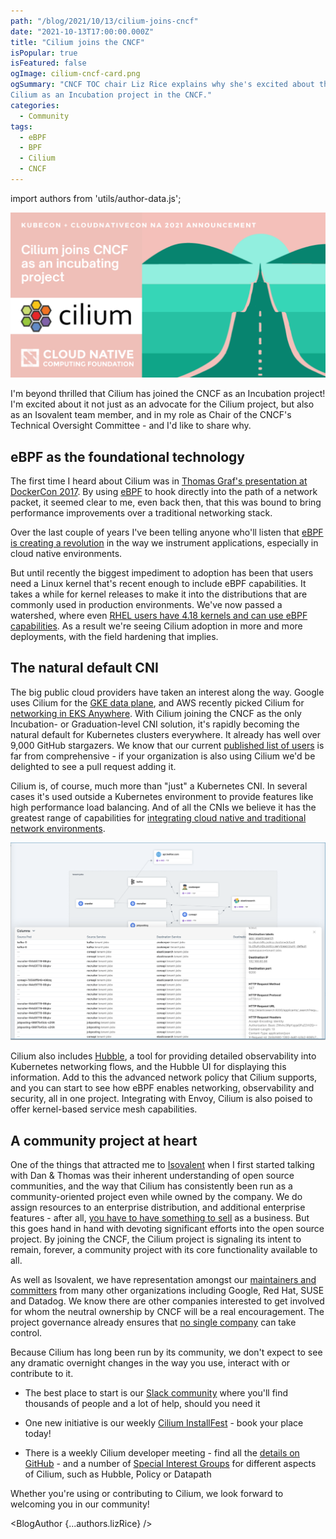 ```yaml
---
path: "/blog/2021/10/13/cilium-joins-cncf"
date: "2021-10-13T17:00:00.000Z"
title: "Cilium joins the CNCF"
isPopular: true
isFeatured: false
ogImage: cilium-cncf-card.png
ogSummary: "CNCF TOC chair Liz Rice explains why she's excited about the future of
Cilium as an Incubation project in the CNCF." 
categories:
  - Community
tags:
  - eBPF
  - BPF
  - Cilium
  - CNCF
---
```


import authors from 'utils/author-data.js';

![Cilium joins the CNCF](cilium-cncf-card.png)

I'm beyond thrilled that Cilium has joined the CNCF as an Incubation project!
I'm excited about it not just as an advocate for the Cilium project, but also as
an Isovalent team member, and in my role as Chair of the CNCF's Technical
Oversight Committee - and I'd like to share why.

## eBPF as the foundational technology

The first time I heard about Cilium was in [Thomas Graf's presentation at
DockerCon 2017](https://www.youtube.com/watch?v=ilKlmTDdFgk). By using
[eBPF](http://ebpf.io) to hook directly into the path of a network packet, it
seemed clear to me, even back then, that this was bound to bring performance
improvements over a traditional networking stack.

Over the last couple of years I've been telling anyone who'll listen that [eBPF
is creating a revolution](https://youtu.be/qsnR-s4XuGo?t=54) in the way we
instrument applications, especially in cloud native environments.

But until recently the biggest impediment to adoption has been that users need a
Linux kernel that's recent enough to include eBPF capabilities. It takes a while
for kernel releases to make it into the distributions that are commonly used in
production environments. We've now passed a watershed, where even [RHEL users
have 4.18 kernels and can use eBPF
capabilities](https://access.redhat.com/documentation/en-us/red_hat_enterprise_linux/8/html/8.4_release_notes/new-features#enhancement_kernel).
As a result we're seeing Cilium adoption in more and more deployments, with the
field hardening that implies.

## The natural default CNI

The big public cloud providers have taken an interest along the way. Google uses
Cilium for the [GKE data
plane](https://cloud.google.com/blog/products/containers-kubernetes/bringing-ebpf-and-cilium-to-google-kubernetes-engine),
and AWS recently picked Cilium for [networking in EKS
Anywhere](https://www.isovalent.com/blog/post/2021-09-aws-eks-anywhere-chooses-cilium).
With Cilium joining the CNCF as the only Incubation- or Graduation-level CNI
solution, it's rapidly becoming the natural default for Kubernetes clusters
everywhere. It already has well over 9,000 GitHub stargazers. We know that our
current [published list of
users](https://github.com/cilium/cilium/blob/master/USERS.md) is far from
comprehensive - if your organization is also using Cilium we'd be delighted to
see a pull request adding it.

Cilium is, of course, much more than "just" a Kubernetes CNI. In several cases
it's used outside a Kubernetes environment to provide features like high
performance load balancing. And of all the CNIs we believe it has the greatest
range of capabilities for [integrating cloud native and traditional network
environments](https://cilium.io/blog/2021/05/20/cilium-110).

![Hubble UI](hubble-ui.png)

Cilium also includes [Hubble](https://github.com/cilium/hubble), a tool for
providing detailed observability into Kubernetes networking flows, and the
Hubble UI for displaying this information. Add to this the advanced network
policy that Cilium supports, and you can start to see how eBPF enables
networking, observability and security, all in one project. Integrating with
Envoy, Cilium is also poised to offer kernel-based service mesh capabilities.

## A community project at heart

One of the things that attracted me to [Isovalent](http://isovalent.com) when I
first started talking with Dan & Thomas was their inherent understanding of open
source communities, and the way that Cilium has consistently been run as a
community-oriented project even while owned by the company. We do assign
resources to an enterprise distribution, and additional enterprise features -
after all, [you have to have something to
sell](https://youtu.be/2zF-XcDkTiY?t=350) as a business. But this goes hand in
hand with devoting significant efforts into the open source project. By joining
the CNCF, the Cilium project is signaling its intent to remain, forever, a
community project with its core functionality available to all.

As well as Isovalent, we have representation amongst our [maintainers and
committers](https://raw.githubusercontent.com/cilium/cilium/master/MAINTAINERS.md)
from many other organizations including Google, Red Hat, SUSE and Datadog. We
know there are other companies interested to get involved for whom the neutral
ownership by CNCF will be a real encouragement. The project governance already
ensures that [no single
company](https://docs.cilium.io/en/stable/contributing/governance/commit_access/#company-block-vote-limit)
can take control.

Because Cilium has long been run by its community, we don't expect to see any
dramatic overnight changes in the way you use, interact with or contribute to
it.

- The best place to start is our [Slack
  community](https://cilium.herokuapp.com/) where you'll find thousands of
  people and a lot of help, should you need it

- One new initiative is our weekly [Cilium InstallFest](https://cilium.io/learn) - book your place today!

- There is a weekly Cilium developer meeting - find all the [details on
  GitHub](https://github.com/cilium/cilium#community) - and a number of
  [Special Interest Groups](https://docs.cilium.io/en/stable/community/#special-interest-groups)
  for different aspects of Cilium, such as Hubble, Policy or Datapath

Whether you're using or contributing to Cilium, we look forward to welcoming you
in our community!

<BlogAuthor {...authors.lizRice} />
